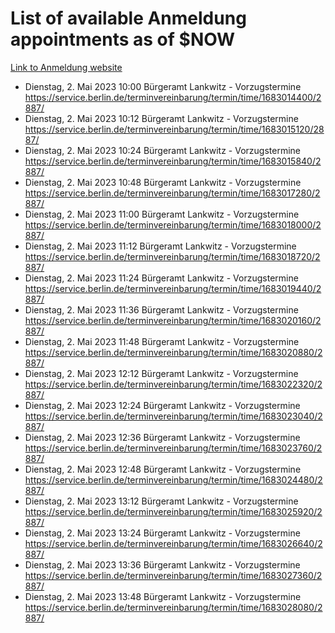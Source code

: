 # List of available Anmeldung appointments as of $NOW
[Link to Anmeldung website](https://service.berlin.de/terminvereinbarung/termin/tag.php?termin=1&anliegen[]=120686&dienstleisterlist=122210,122217,327316,122219,327312,122227,327314,122231,327346,122243,327348,122254,122252,329742,122260,329745,122262,329748,122271,327278,122273,327274,122277,327276,330436,122280,327294,122282,327290,122284,327292,122291,327270,122285,327266,122286,327264,122296,327268,150230,329760,122297,327286,122294,327284,122312,329763,122314,329775,122304,327330,122311,327334,122309,327332,317869,122281,327352,122279,329772,122283,122276,327324,122274,327326,122267,329766,122246,327318,122251,327320,122257,327322,122208,327298,122226,327300&herkunft=http%3A%2F%2Fservice.berlin.de%2Fdienstleistung%2F120686%2F)
- Dienstag, 2. Mai 2023 10:00 Bürgeramt Lankwitz - Vorzugstermine https://service.berlin.de/terminvereinbarung/termin/time/1683014400/2887/
- Dienstag, 2. Mai 2023 10:12 Bürgeramt Lankwitz - Vorzugstermine https://service.berlin.de/terminvereinbarung/termin/time/1683015120/2887/
- Dienstag, 2. Mai 2023 10:24 Bürgeramt Lankwitz - Vorzugstermine https://service.berlin.de/terminvereinbarung/termin/time/1683015840/2887/
- Dienstag, 2. Mai 2023 10:48 Bürgeramt Lankwitz - Vorzugstermine https://service.berlin.de/terminvereinbarung/termin/time/1683017280/2887/
- Dienstag, 2. Mai 2023 11:00 Bürgeramt Lankwitz - Vorzugstermine https://service.berlin.de/terminvereinbarung/termin/time/1683018000/2887/
- Dienstag, 2. Mai 2023 11:12 Bürgeramt Lankwitz - Vorzugstermine https://service.berlin.de/terminvereinbarung/termin/time/1683018720/2887/
- Dienstag, 2. Mai 2023 11:24 Bürgeramt Lankwitz - Vorzugstermine https://service.berlin.de/terminvereinbarung/termin/time/1683019440/2887/
- Dienstag, 2. Mai 2023 11:36 Bürgeramt Lankwitz - Vorzugstermine https://service.berlin.de/terminvereinbarung/termin/time/1683020160/2887/
- Dienstag, 2. Mai 2023 11:48 Bürgeramt Lankwitz - Vorzugstermine https://service.berlin.de/terminvereinbarung/termin/time/1683020880/2887/
- Dienstag, 2. Mai 2023 12:12 Bürgeramt Lankwitz - Vorzugstermine https://service.berlin.de/terminvereinbarung/termin/time/1683022320/2887/
- Dienstag, 2. Mai 2023 12:24 Bürgeramt Lankwitz - Vorzugstermine https://service.berlin.de/terminvereinbarung/termin/time/1683023040/2887/
- Dienstag, 2. Mai 2023 12:36 Bürgeramt Lankwitz - Vorzugstermine https://service.berlin.de/terminvereinbarung/termin/time/1683023760/2887/
- Dienstag, 2. Mai 2023 12:48 Bürgeramt Lankwitz - Vorzugstermine https://service.berlin.de/terminvereinbarung/termin/time/1683024480/2887/
- Dienstag, 2. Mai 2023 13:12 Bürgeramt Lankwitz - Vorzugstermine https://service.berlin.de/terminvereinbarung/termin/time/1683025920/2887/
- Dienstag, 2. Mai 2023 13:24 Bürgeramt Lankwitz - Vorzugstermine https://service.berlin.de/terminvereinbarung/termin/time/1683026640/2887/
- Dienstag, 2. Mai 2023 13:36 Bürgeramt Lankwitz - Vorzugstermine https://service.berlin.de/terminvereinbarung/termin/time/1683027360/2887/
- Dienstag, 2. Mai 2023 13:48 Bürgeramt Lankwitz - Vorzugstermine https://service.berlin.de/terminvereinbarung/termin/time/1683028080/2887/
